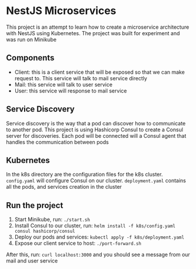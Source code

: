 # NestJS Microservices

This project is an attempt to learn how to create a microservice architecture with NestJS using Kubernetes. The project was built for experiment and was run on Minikube

## Components

- Client: this is a client service that will be exposed so that we can make request to. This service will talk to mail service directly
- Mail: this service will talk to user service
- User: this service will response to mail service

## Service Discovery

Service discovery is the way that a pod can discover how to communicate to another pod. This project is using Hashicorp Consul to create a Consul server for discoveries. Each pod will be connected will a Consul agent that handles the communication between pods

## Kubernetes

In the k8s directory are the configuration files for the k8s cluster. `config.yaml` will configure Consul on our cluster. `deployment.yaml` contains all the pods, and services creation in the cluster

## Run the project

1. Start Minikube, run: `./start.sh`
2. Install Consul to our cluster, run: `helm install -f k8s/config.yaml consul hashicorp/consul`
3. Deploy our pods and services: `kubectl apply -f k8s/deployment.yaml`
4. Expose our client service to host: `./port-forward.sh`

After this, run: `curl localhost:3000` and you should see a message from our mail and user service
